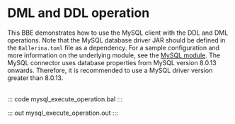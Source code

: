 # DML and DDL operation

This BBE demonstrates how to use the MySQL client with the DDL and  DML
operations. Note that the MySQL database driver JAR should be defined in the `Ballerina.toml` file as a dependency.
For a sample configuration and more information on the underlying module, see the [MySQL module](https://docs.central.ballerina.io/ballerinax/mysql/latest/).
The MySQL connector uses database properties from MySQL version 8.0.13 onwards. Therefore, it is
recommended to use a MySQL driver version greater than 8.0.13.<br><br>

::: code mysql_execute_operation.bal :::

::: out mysql_execute_operation.out :::